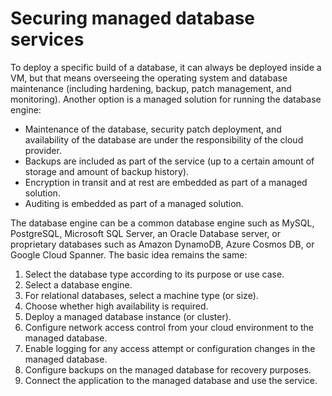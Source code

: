 # Securing managed database services

To deploy a specific build of a database, it can always be deployed inside a VM, but that means overseeing the operating system and database maintenance (including hardening, backup, patch management, and monitoring). Another option is a managed solution for running the database engine:

* Maintenance of the database, security patch deployment, and availability of the database are under the responsibility of the cloud provider.
* Backups are included as part of the service (up to a certain amount of storage and amount of backup history).
* Encryption in transit and at rest are embedded as part of a managed solution.
* Auditing is embedded as part of a managed solution.

The database engine can be a common database engine such as MySQL, PostgreSQL, Microsoft SQL Server, an Oracle Database server, or proprietary databases such as Amazon DynamoDB, Azure Cosmos DB, or Google Cloud Spanner. The basic idea remains the same:

1. Select the database type according to its purpose or use case.
2. Select a database engine.
3. For relational databases, select a machine type (or size).
4. Choose whether high availability is required.
5. Deploy a managed database instance (or cluster).
6. Configure network access control from your cloud environment to the managed database.
7. Enable logging for any access attempt or configuration changes in the managed database.
8. Configure backups on the managed database for recovery purposes.
9. Connect the application to the managed database and use the service.


